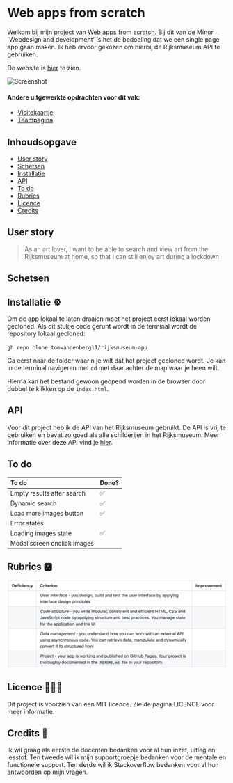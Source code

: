 # Web apps from scratch
Welkom bij mijn project van [Web apps from scratch](https://github.com/cmda-minor-web/web-app-from-scratch-2122 "Google's Homepage"). Bij dit van de Minor 'Webdesign and development' is het de bedoeling dat we een single page app gaan maken. Ik heb ervoor gekozen om hierbij de Rijksmuseum API te gebruiken.

De website is [hier](https://tomvandenberg11.github.io/rijksmuseum-app/ "Google's Homepage") te zien.

![Screenshot](images/screenshot.png)

#### Andere uitgewerkte opdrachten voor dit vak:
- [Visitekaartje](https://tomvandenberg11.github.io/rijksmuseum-app/visitekaartje/)
- [Teampagina](https://tomvandenberg11.github.io/team4-wafs-2022/)


## Inhoudsopgave
- [User story](https://github.com/Tomvandenberg11/rijksmuseum-app#user-story) 
- [Schetsen](https://github.com/Tomvandenberg11/rijksmuseum-app#schetsen) 
- [Installatie](https://github.com/Tomvandenberg11/rijksmuseum-app#installatie) 
- [API](https://github.com/Tomvandenberg11/rijksmuseum-app#api) 
- [To do](https://github.com/Tomvandenberg11/rijksmuseum-app#to-do) 
- [Rubrics](https://github.com/Tomvandenberg11/rijksmuseum-app#rubrics) 
- [Licence](https://github.com/Tomvandenberg11/rijksmuseum-app#licence) 
- [Credits](https://github.com/Tomvandenberg11/rijksmuseum-app#credits) 


## User story 
> As an art lover, I want to be able to search and view art from the Rijksmuseum at home, so that I can still enjoy art during a lockdown

## Schetsen


## Installatie ⚙️

Om de app lokaal te laten draaien moet het project eerst lokaal worden gecloned.
Als dit stukje code gerunt wordt in de terminal wordt de repository lokaal gecloned:

`gh repo clone tomvandenberg11/rijksmuseum-app`

Ga eerst naar de folder waarin je wilt dat het project gecloned wordt. Je kan in de terminal navigeren met `cd` met daar achter de map waar je heen wilt.

Hierna kan het bestand gewoon geopend worden in de browser door dubbel te klikken op de `index.html`.

## API
Voor dit project heb ik de API van het Rijksmuseum gebruikt. De API is vrij te gebruiken en bevat zo goed als alle
schilderijen in het Rijksmuseum. Meer informatie over deze API vind je [hier](https://data.rijksmuseum.nl/object-metadata/api/).

## To do
| To do                          | Done? |  
|:-------------------------------|:------|
| Empty results after search     | ✅     |
| Dynamic search                 | ✅     |
| Load more images button        | ✅     |
| Error states                   |       |
| Loading images state           | ✅     |
| Modal screen onclick images    |       |

## Rubrics 🅰️

![Rubrics](images/rubrics.png)

## Licence 👨🏻‍⚖️

Dit project is voorzien van een MIT licence. Zie de pagina LICENCE voor meer informatie.

## Credits 📣

Ik wil graag als eerste de docenten bedanken voor al hun inzet, uitleg en lesstof. Ten tweede wil ik mijn supportgroepje bedanken voor de mentale en functionele support. Ten derde wil ik Stackoverflow bedanken voor al hun antwoorden op mijn vragen.
